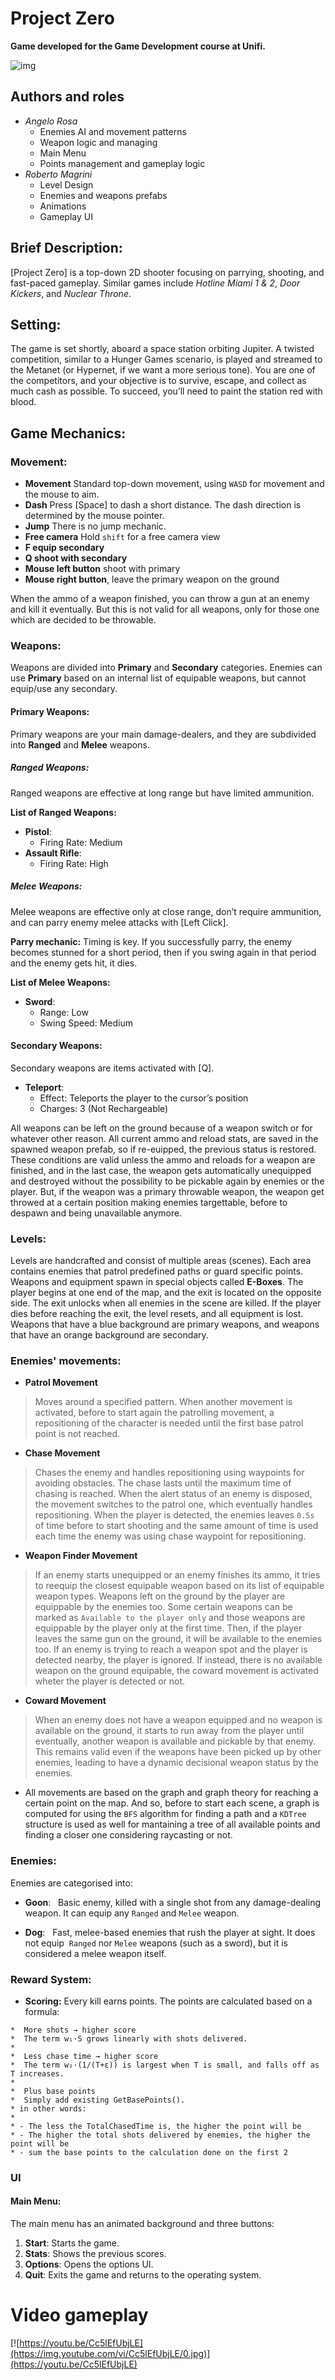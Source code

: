 # Project Zero

**Game developed for the Game Development course at Unifi.**

![img](media/logo/logo.png)

## Authors and roles

- _Angelo Rosa_ 
  - Enemies AI and movement patterns
  - Weapon logic and managing
  - Main Menu
  - Points management and gameplay logic 
- _Roberto Magrini_ 
  - Level Design
  - Enemies and weapons prefabs
  - Animations
  - Gameplay UI

## Brief Description:
[Project Zero] is a top-down 2D shooter focusing on parrying, shooting, and fast-paced gameplay. Similar games include *Hotline Miami 1 & 2*, *Door Kickers*, and *Nuclear Throne*.

## Setting:
The game is set shortly, aboard a space station orbiting Jupiter. A twisted competition, similar to a Hunger Games scenario, is played and streamed to the Metanet (or Hypernet, if we want a more serious tone). You are one of the competitors, and your objective is to survive, escape, and collect as much cash as possible. To succeed, you’ll need to paint the station red with blood.

## Game Mechanics:

### Movement:
- **Movement** Standard top-down movement, using `WASD` for movement and the mouse to aim.
- **Dash** Press [Space] to dash a short distance. The dash direction is determined by the mouse pointer.
- **Jump** There is no jump mechanic.
- **Free camera** Hold `shift` for a free camera view
- **F equip secondary**
- **Q shoot with secondary**
- **Mouse left button** shoot with primary
- **Mouse right button**, leave the primary weapon on the ground

When the ammo of a weapon finished, you can throw a gun at an enemy and kill it eventually. But this is not valid for all weapons, only for those one which are decided to be throwable.

### Weapons:
Weapons are divided into **Primary** and **Secondary** categories. Enemies can use **Primary** based on an internal list of equipable weapons, but cannot equip/use any secondary.

#### Primary Weapons:
Primary weapons are your main damage-dealers, and they are subdivided into **Ranged** and **Melee** weapons.

##### Ranged Weapons:
Ranged weapons are effective at long range but have limited ammunition.

**List of Ranged Weapons:**

- **Pistol**:  
  - Firing Rate: Medium  
  
- **Assault Rifle**:  
  - Firing Rate: High  

##### Melee Weapons:
Melee weapons are effective only at close range, don’t require ammunition, and can parry enemy melee attacks with [Left Click].  

**Parry mechanic:** Timing is key. If you successfully parry, the enemy becomes stunned for a short period, then if you swing again in that period and the enemy gets hit, it dies.

**List of Melee Weapons:**

- **Sword**:  
  - Range: Low  
  - Swing Speed: Medium  

#### Secondary Weapons:
Secondary weapons are items activated with [Q].

- **Teleport**:  
  - Effect: Teleports the player to the cursor’s position  
  - Charges: 3 (Not Rechargeable)


All weapons can be left on the ground because of a weapon switch or for whatever other reason. All current ammo and reload stats, are saved in the spawned weapon prefab, so if re-euipped, the previous status is restored. These conditions are valid unless the ammo and reloads for a weapon are finished, and in the last case, the weapon gets automatically unequipped and destroyed without the possibility to be pickable again by enemies or the player. But, if the weapon was a primary throwable weapon, the weapon get throwed at a certain position making enemies targettable, before to despawn and being unavailable anymore.

### Levels:
Levels are handcrafted and consist of multiple areas (scenes). Each area contains enemies that patrol predefined paths or guard specific points. Weapons and equipment spawn in special objects called **E-Boxes**. The player begins at one end of the map, and the exit is located on the opposite side. The exit unlocks when all enemies in the scene are killed. If the player dies before reaching the exit, the level resets, and all equipment is lost. Weapons that have a blue background are primary weapons, and weapons that have an orange background are secondary.

### Enemies' movements:

- **Patrol Movement**

> Moves around a specified pattern. When another movement is activated, before to start again the patrolling movement, a repositioning of the character is needed until the first base patrol point is not reached.

- **Chase Movement**

> Chases the enemy and handles repositioning using waypoints for avoiding obstacles. The chase lasts until the maximum time of chasing is reached. When the alert status of an enemy is disposed, the movement switches to the patrol one, which eventually handles repositioning. When the player is detected, the enemies leaves `0.5s` of time
before to start shooting and the same amount of time is used each time the enemy was using chase waypoint for repositioning.

- **Weapon Finder Movement**

> If an enemy starts unequipped or an enemy finishes its ammo, it tries to reequip the closest equipable weapon based on its list of equipable weapon types. Weapons left on the ground by the player are equippable by the enemies too. Some certain weapons can be marked as `Available to the player only` and those weapons are equippable by the player only at the first time. Then, if the player leaves the same gun on the ground, it will be available to the enemies too. If an enemy is trying to reach a weapon spot and the player is detected nearby, the player is ignored. If instead, there is no available weapon on the ground equipable, the coward movement is activated wheter the player is detected or not.

- **Coward Movement**

> When an enemy does not have a weapon equipped and no weapon is available on the ground, it starts to run away from the player until eventually, another weapon is available and pickable by that enemy. This remains valid even if the weapons have been picked up by other enemies, leading to have a dynamic decisional weapon status by the enemies.

- All movements are based on the graph and graph theory for reaching a certain point on the map. And so, before to start each scene, a graph is computed for using the `BFS` algorithm for finding a path and a `KDTree` structure is used as well for mantaining a tree of all available points and finding a closer one considering raycasting or not.

### Enemies:
Enemies are categorised into:

- **Goon**:  
 Basic enemy, killed with a single shot from any damage-dealing weapon. It can equip any `Ranged` and `Melee` weapon.

- **Dog**:  
 Fast, melee-based enemies that rush the player at sight. It does not equip  `Ranged` nor `Melee` weapons (such as a sword), but it is considered a melee weapon itself.

### Reward System:
- **Scoring:** Every kill earns points. The points are calculated based on a formula:

```
*  More shots → higher score
*  The term w₁·S grows linearly with shots delivered.
*
*  Less chase time → higher score
*  The term w₂·(1/(T+ε)) is largest when T is small, and falls off as T increases.
*
*  Plus base points
*  Simply add existing GetBasePoints().
* in other words:
*
* - The less the TotalChasedTime is, the higher the point will be
* - The higher the total shots delivered by enemies, the higher the point will be
* - sum the base points to the calculation done on the first 2
```

### UI

#### Main Menu:
The main menu has an animated background and three buttons:
1. **Start**: Starts the game.
2. **Stats**: Shows the previous scores.
3. **Options**: Opens the options UI.
4. **Quit**: Exits the game and returns to the operating system.

# Video gameplay

[![https://youtu.be/Cc5lEfUbjLE](https://img.youtube.com/vi/Cc5lEfUbjLE/0.jpg)](https://youtu.be/Cc5lEfUbjLE)